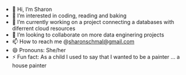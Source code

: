 - 👋 Hi, I’m Sharon
- 👀 I’m interested in coding, reading and baking 
- 🌱 I’m currently working on a project connecting a databases with diferrent cloud resources
- 💞️ I’m looking to collaborate on more data enginering projects
- 📫 How to reach me @sharonschmal@gmail.com
- 😄 Pronouns: She/her
- ⚡ Fun fact: As a child I used to say that I wanted to be a painter ... a house painter

<!---
SSM-F/SSM-F is a ✨ special ✨ repository because its `README.md` (this file) appears on your GitHub profile.
You can click the Preview link to take a look at your changes.
--->
